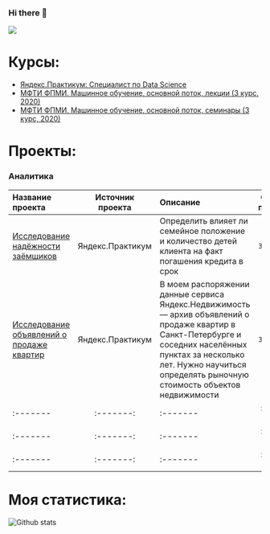 ### Hi there 👋
![](https://komarev.com/ghpvc/?username=Stuksus&style=plastic&label=profile+views&color=orange)
<!--
**Stuksus/Stuksus** is a ✨ _special_ ✨ repository because its `README.md` (this file) appears on your GitHub profile.

Here are some ideas to get you started:

- 🔭 I’m currently working on ...
- 🌱 I’m currently learning ...
- 👯 I’m looking to collaborate on ...
- 🤔 I’m looking for help with ...
- 💬 Ask me about ...
- 📫 How to reach me: ...
- 😄 Pronouns: ...
- ⚡ Fun fact: ...
-->


# Курсы:
- [Яндекс.Практикум: Специалист по Data Science](https://praktikum.yandex.ru/data-scientist)
- [МФТИ ФПМИ. Машинное обучение, основной поток, лекции (3 курс, 2020)](https://www.youtube.com/playlist?list=PL4_hYwCyhAvZyW6qS58x4uElZgAkMVUvj)
- [МФТИ ФПМИ. Машинное обучение, основной поток, семинары (3 курс, 2020)](https://www.youtube.com/playlist?list=PL4_hYwCyhAvYPOWn6e44RKxEfRWEsPA1z)

# Проекты:
### Аналитика
|Название проекта|Источник проекта|Описание|Статус проекта|
|:-------|:-------:|:-------|:-------:|
|[Исследование надёжности заёмщиков](https://github.com/Stuksus/Data-preparation-for-credit-scoring)|Яндекс.Практикум|Определить влияет ли семейное положение и количество детей клиента на факт погашения кредита в срок|`Завершен`|
|[Исследование объявлений о продаже квартир](https://github.com/Stuksus/Data-preparation-and-visualize-for-estate-market)|Яндекс.Практикум|В моем распоряжении данные сервиса Яндекс.Недвижимость — архив объявлений о продаже квартир в Санкт-Петербурге и соседних населённых пунктах за несколько лет. Нужно научиться определять рыночную стоимость объектов недвижимости|`Завершен`|
|:-------|:-------:|:-------|:-------:|
|:-------|:-------:|:-------|:-------:|
|:-------|:-------:|:-------|:-------:|

# Моя статистика: 
![Github stats](https://github-readme-stats.vercel.app/api?username=Stuksus&show_icons=true&&hide=issues,contribs)
